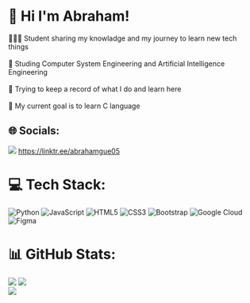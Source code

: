 # 💫 Hi I'm Abraham!
👨🏽‍💻 Student sharing my knowladge and my journey to learn new tech things<br/><br>🏫 Studing Computer System Engineering and Artificial Intelligence Engineering<br/><br>💾 Trying to keep a record of what I do and learn here<br/><br>🏁 My current goal is to learn C language<br>


## 🌐 Socials:
[![](https://visitcount.itsvg.in/api?id=abrahamgue05&icon=0&color=6)](https://visitcount.itsvg.in)
https://linktr.ee/abrahamgue05

# 💻 Tech Stack:
![Python](https://img.shields.io/badge/python-3670A0?style=for-the-badge&logo=python&logoColor=ffdd54) ![JavaScript](https://img.shields.io/badge/javascript-%23323330.svg?style=for-the-badge&logo=javascript&logoColor=%23F7DF1E) ![HTML5](https://img.shields.io/badge/html5-%23E34F26.svg?style=for-the-badge&logo=html5&logoColor=white) ![CSS3](https://img.shields.io/badge/css3-%231572B6.svg?style=for-the-badge&logo=css3&logoColor=white) ![Bootstrap](https://img.shields.io/badge/bootstrap-%238511FA.svg?style=for-the-badge&logo=bootstrap&logoColor=white)  ![Google Cloud](https://img.shields.io/badge/GoogleCloud-%234285F4.svg?style=for-the-badge&logo=google-cloud&logoColor=white) ![Figma](https://img.shields.io/badge/figma-%23F24E1E.svg?style=for-the-badge&logo=figma&logoColor=white)
# 📊 GitHub Stats:
![](https://github-readme-stats.vercel.app/api?username=abrahamgue05&theme=midnight-purple&hide_border=true&include_all_commits=true&count_private=true)
![](https://github-readme-stats.vercel.app/api/top-langs/?username=abrahamgue05&theme=midnight-purple&hide_border=true&include_all_commits=true&count_private=true&layout=compact)<br/>
![](https://github-readme-streak-stats.herokuapp.com/?user=abrahamgue05&theme=midnight-purple&hide_border=true)

<!-- Proudly created with GPRM ( https://gprm.itsvg.in ) -->
